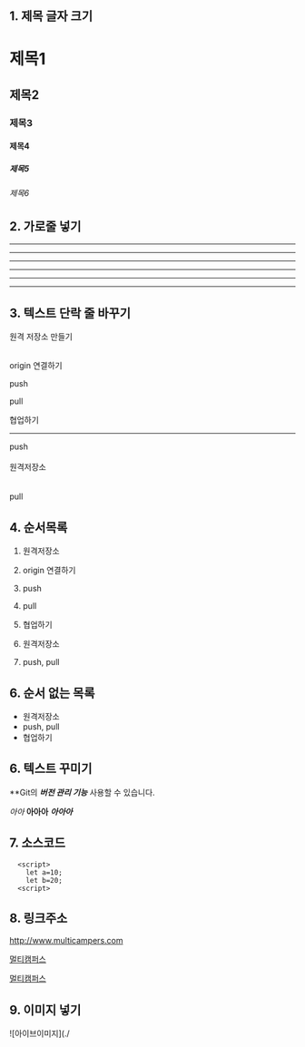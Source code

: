 ## 1. 제목 글자 크기
# 제목1
## 제목2
### 제목3
#### 제목4
##### 제목5
###### 제목6

## 2. 가로줄 넣기 <!--(-,*)3개 이상이면 됨     -->
---
-----
- - - - - -
***
******
* * * *


## 3. 텍스트 단락 줄 바꾸기
원격 저장소 만들기

<br>origin 연결하기

push

pull

협업하기

---

push <br><br> 원격저장소<br><br><br>pull

## 4. 순서목록
1. 원격저장소
2. origin 연결하기
3. push
4. pull
5. 협업하기




1. 원격저장소
2. push, pull

## 6. 순서 없는 목록  <!-- + 또는 - 또는 * -->
- 원격저장소
- push, pull
- 협업하기

## 6. 텍스트 꾸미기
**Git의  ***버전 관리 기능*** 사용할 수 있습니다.

*아아*
**아아아**
***아아아***

## 7. 소스코드
```
  <script>
    let a=10;
    let b=20;
  <script>
```

## 8. 링크주소
<http://www.multicampers.com>

[멀티캠퍼스](http://www.multicampers.com)

[멀티캠퍼스](http://www.multicampers.com, "클릭하면 멀티캠퍼스 홈페이지로 이동합니다.")

## 9. 이미지 넣기
![아이브이미지](./







